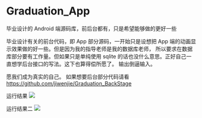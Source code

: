 # Graduation_App
毕业设计的 Android 端源码库，前后台都有，只是希望能够做的更好一些

毕业设计有关的前台代码，即 App 部分源码，一开始只是设想把 App 端的动画显示效果做的好一些。但是因为我的指导老师是我的数据库老师，
所以要求在数据库部分要有工作量。但如果只是单纯使用 sqlite 的话也没什么意思。正好自己一直想学后台接口的写法。这下也算得偿所愿了。
输出倒逼输入。

愿我们成为真实的自己。
如果想要后台部分代码请看 https://github.com/jiwenjie/Graduation_BackStage

运行结果
![](images/007.gif)

运行结果二
![](images/008.gif)
